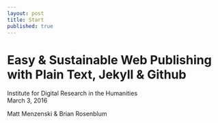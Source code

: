 ```yaml
---
layout: post
title: Start
published: true
---
```



# Easy & Sustainable Web Publishing with Plain Text, Jekyll & Github

Institute for Digital Research in the Humanities  
March 3, 2016  

Matt Menzenski & Brian Rosenblum
